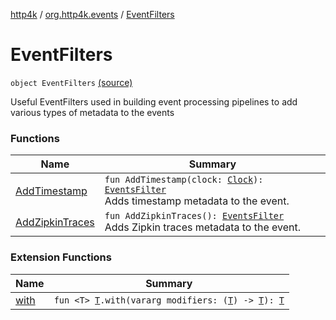 [http4k](../../index.md) / [org.http4k.events](../index.md) / [EventFilters](./index.md)

# EventFilters

`object EventFilters` [(source)](https://github.com/http4k/http4k/blob/master/http4k-core/src/main/kotlin/org/http4k/events/EventFilters.kt#L9)

Useful EventFilters used in building event processing pipelines to add various types of metadata to the events

### Functions

| Name | Summary |
|---|---|
| [AddTimestamp](-add-timestamp.md) | `fun AddTimestamp(clock: `[`Clock`](https://docs.oracle.com/javase/9/docs/api/java/time/Clock.html)`): `[`EventsFilter`](../-events-filter/index.md)<br>Adds timestamp metadata to the event. |
| [AddZipkinTraces](-add-zipkin-traces.md) | `fun AddZipkinTraces(): `[`EventsFilter`](../-events-filter/index.md)<br>Adds Zipkin traces metadata to the event. |

### Extension Functions

| Name | Summary |
|---|---|
| [with](../../org.http4k.core/with.md) | `fun <T> `[`T`](../../org.http4k.core/with.md#T)`.with(vararg modifiers: (`[`T`](../../org.http4k.core/with.md#T)`) -> `[`T`](../../org.http4k.core/with.md#T)`): `[`T`](../../org.http4k.core/with.md#T) |
